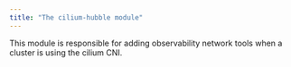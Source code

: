 ```yaml
---
title: "The cilium-hubble module"
---
```


This module is responsible for adding observability network tools when a cluster is using the cilium CNI. 
